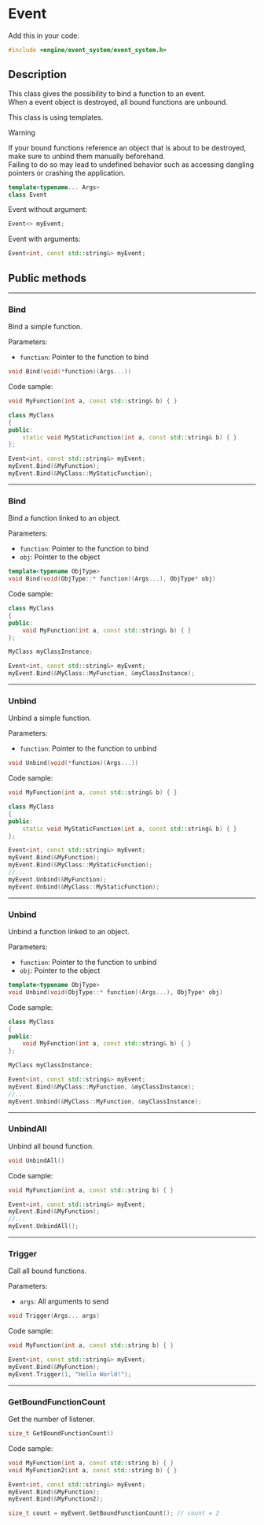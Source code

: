 # Event

Add this in your code:
```cpp
#include <engine/event_system/event_system.h>
```

## Description

This class gives the possibility to bind a function to an event.<br>
When a event object is destroyed, all bound functions are unbound.

This class is using templates.

> [!WARNING]
> If your bound functions reference an object that is about to be destroyed, make sure to unbind them manually beforehand.<br>
> Failing to do so may lead to undefined behavior such as accessing dangling pointers or crashing the application.

```cpp
template<typename... Args>
class Event
```

Event without argument:
```cpp
Event<> myEvent;
```

Event with arguments:
```cpp
Event<int, const std::string&> myEvent;
```

## Public methods

---
### Bind
Bind a simple function.

Parameters:
- `function`:  Pointer to the function to bind
```cpp
void Bind(void(*function)(Args...))
```
Code sample:
```cpp
void MyFunction(int a, const std::string& b) { }

class MyClass
{
public:
    static void MyStaticFunction(int a, const std::string& b) { }
};

Event<int, const std::string&> myEvent;
myEvent.Bind(&MyFunction);
myEvent.Bind(&MyClass::MyStaticFunction);
```

---
### Bind
Bind a function linked to an object.

Parameters:
- `function`:  Pointer to the function to bind
- `obj`:  Pointer to the object
```cpp
template<typename ObjType>
void Bind(void(ObjType::* function)(Args...), ObjType* obj)
```
Code sample:
```cpp
class MyClass
{
public:
    void MyFunction(int a, const std::string& b) { }
};

MyClass myClassInstance;

Event<int, const std::string&> myEvent;
myEvent.Bind(&MyClass::MyFunction, &myClassInstance);
```

---
### Unbind
Unbind a simple function.

Parameters:
- `function`:  Pointer to the function to unbind
```cpp
void Unbind(void(*function)(Args...))
```
Code sample:
```cpp
void MyFunction(int a, const std::string& b) { }

class MyClass
{
public:
    static void MyStaticFunction(int a, const std::string& b) { }
};

Event<int, const std::string&> myEvent;
myEvent.Bind(&MyFunction);
myEvent.Bind(&MyClass::MyStaticFunction);
//...
myEvent.Unbind(&MyFunction);
myEvent.Unbind(&MyClass::MyStaticFunction);
```

---
### Unbind
Unbind a function linked to an object.

Parameters:
- `function`:  Pointer to the function to unbind
- `obj`:  Pointer to the object
```cpp
template<typename ObjType>
void Unbind(void(ObjType::* function)(Args...), ObjType* obj)
```
Code sample:
```cpp
class MyClass
{
public:
    void MyFunction(int a, const std::string& b) { }
};

MyClass myClassInstance;

Event<int, const std::string&> myEvent;
myEvent.Bind(&MyClass::MyFunction, &myClassInstance);
//...
myEvent.Unbind(&MyClass::MyFunction, &myClassInstance);
```

---
### UnbindAll
Unbind all bound function.
```cpp
void UnbindAll()
```
Code sample:
```cpp
void MyFunction(int a, const std::string b) { }

Event<int, const std::string&> myEvent;
myEvent.Bind(&MyFunction);
//...
myEvent.UnbindAll();
```

---
### Trigger
Call all bound functions.

Parameters:
- `args`:  All arguments to send
```cpp
void Trigger(Args... args)
```
Code sample:
```cpp
void MyFunction(int a, const std::string b) { }

Event<int, const std::string&> myEvent;
myEvent.Bind(&MyFunction);
myEvent.Trigger(1, "Hello World!");
```

---
### GetBoundFunctionCount
Get the number of listener.
```cpp
size_t GetBoundFunctionCount()
```
Code sample:
```cpp
void MyFunction(int a, const std::string b) { }
void MyFunction2(int a, const std::string b) { }

Event<int, const std::string&> myEvent;
myEvent.Bind(&MyFunction);
myEvent.Bind(&MyFunction2);

size_t count = myEvent.GetBoundFunctionCount(); // count = 2
```